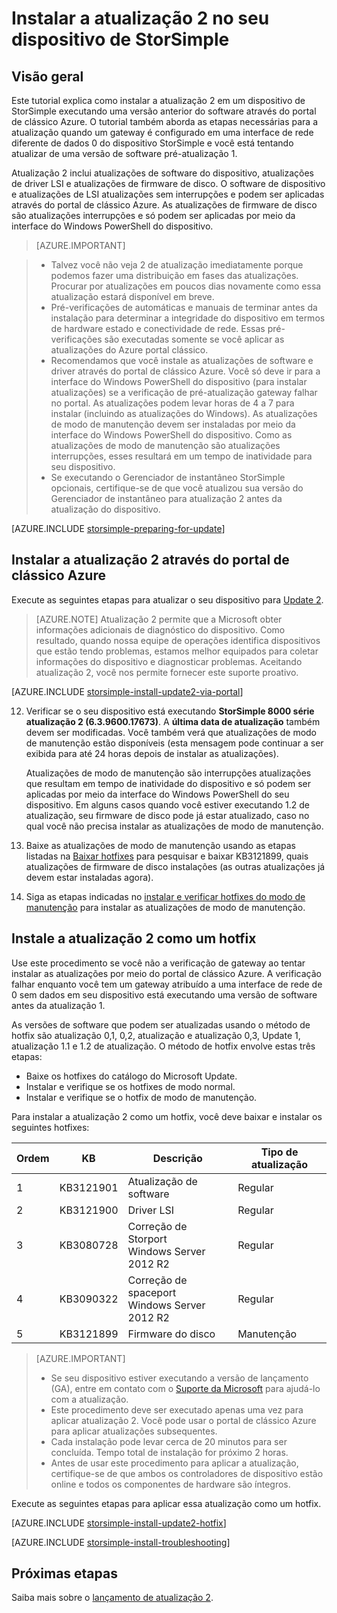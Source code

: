 <properties
   pageTitle="Instalar a atualização 2 no seu dispositivo de StorSimple | Microsoft Azure"
   description="Explica como instalar o StorSimple 8000 série 2 em seu dispositivo de série 8000 StorSimple."
   services="storsimple"
   documentationCenter="NA"
   authors="alkohli"
   manager="carmonm"
   editor="" />
<tags
   ms.service="storsimple"
   ms.devlang="NA"
   ms.topic="article"
   ms.tgt_pltfrm="NA"
   ms.workload="TBD"
   ms.date="09/21/2016"
   ms.author="alkohli" />

# <a name="install-update-2-on-your-storsimple-device"></a>Instalar a atualização 2 no seu dispositivo de StorSimple

## <a name="overview"></a>Visão geral

Este tutorial explica como instalar a atualização 2 em um dispositivo de StorSimple executando uma versão anterior do software através do portal de clássico Azure. O tutorial também aborda as etapas necessárias para a atualização quando um gateway é configurado em uma interface de rede diferente de dados 0 do dispositivo StorSimple e você está tentando atualizar de uma versão de software pré-atualização 1.

Atualização 2 inclui atualizações de software do dispositivo, atualizações de driver LSI e atualizações de firmware de disco. O software de dispositivo e atualizações de LSI atualizações sem interrupções e podem ser aplicadas através do portal de clássico Azure. As atualizações de firmware de disco são atualizações interrupções e só podem ser aplicadas por meio da interface do Windows PowerShell do dispositivo.

> [AZURE.IMPORTANT]

> -  Talvez você não veja 2 de atualização imediatamente porque podemos fazer uma distribuição em fases das atualizações. Procurar por atualizações em poucos dias novamente como essa atualização estará disponível em breve.
> - Pré-verificações de automáticas e manuais de terminar antes da instalação para determinar a integridade do dispositivo em termos de hardware estado e conectividade de rede. Essas pré-verificações são executadas somente se você aplicar as atualizações do Azure portal clássico.
> - Recomendamos que você instale as atualizações de software e driver através do portal de clássico Azure. Você só deve ir para a interface do Windows PowerShell do dispositivo (para instalar atualizações) se a verificação de pré-atualização gateway falhar no portal. As atualizações podem levar horas de 4 a 7 para instalar (incluindo as atualizações do Windows). As atualizações de modo de manutenção devem ser instaladas por meio da interface do Windows PowerShell do dispositivo. Como as atualizações de modo de manutenção são atualizações interrupções, esses resultará em um tempo de inatividade para seu dispositivo.
> - Se executando o Gerenciador de instantâneo StorSimple opcionais, certifique-se de que você atualizou sua versão do Gerenciador de instantâneo para atualização 2 antes da atualização do dispositivo.

[AZURE.INCLUDE [storsimple-preparing-for-update](../../includes/storsimple-preparing-for-updates.md)]

## <a name="install-update-2-via-the-azure-classic-portal"></a>Instalar a atualização 2 através do portal de clássico Azure

Execute as seguintes etapas para atualizar o seu dispositivo para [Update 2](storsimple-update2-release-notes.md).


> [AZURE.NOTE]
Atualização 2 permite que a Microsoft obter informações adicionais de diagnóstico do dispositivo. Como resultado, quando nossa equipe de operações identifica dispositivos que estão tendo problemas, estamos melhor equipados para coletar informações do dispositivo e diagnosticar problemas. Aceitando atualização 2, você nos permite fornecer este suporte proativo.

[AZURE.INCLUDE [storsimple-install-update2-via-portal](../../includes/storsimple-install-update2-via-portal.md)]

12. Verificar se o seu dispositivo está executando **StorSimple 8000 série atualização 2 (6.3.9600.17673)**. A **última data de atualização** também devem ser modificadas. Você também verá que atualizações de modo de manutenção estão disponíveis (esta mensagem pode continuar a ser exibida para até 24 horas depois de instalar as atualizações).

    Atualizações de modo de manutenção são interrupções atualizações que resultam em tempo de inatividade do dispositivo e só podem ser aplicadas por meio da interface do Windows PowerShell do seu dispositivo. Em alguns casos quando você estiver executando 1.2 de atualização, seu firmware de disco pode já estar atualizado, caso no qual você não precisa instalar as atualizações de modo de manutenção.

13. Baixe as atualizações de modo de manutenção usando as etapas listadas na [Baixar hotfixes](#to-download-hotfixes) para pesquisar e baixar KB3121899, quais atualizações de firmware de disco instalações (as outras atualizações já devem estar instaladas agora).

13. Siga as etapas indicadas no [instalar e verificar hotfixes do modo de manutenção](#to-install-and-verify-maintenance-mode-hotfixes) para instalar as atualizações de modo de manutenção.


## <a name="install-update-2-as-a-hotfix"></a>Instale a atualização 2 como um hotfix

Use este procedimento se você não a verificação de gateway ao tentar instalar as atualizações por meio do portal de clássico Azure. A verificação falhar enquanto você tem um gateway atribuído a uma interface de rede de 0 sem dados em seu dispositivo está executando uma versão de software antes da atualização 1.

As versões de software que podem ser atualizadas usando o método de hotfix são atualização 0,1, 0,2, atualização e atualização 0,3, Update 1, atualização 1.1 e 1.2 de atualização. O método de hotfix envolve estas três etapas:

- Baixe os hotfixes do catálogo do Microsoft Update.
- Instalar e verifique se os hotfixes de modo normal.
- Instalar e verifique se o hotfix de modo de manutenção.

Para instalar a atualização 2 como um hotfix, você deve baixar e instalar os seguintes hotfixes:

| Ordem  | KB        | Descrição                    | Tipo de atualização  |
|--------|-----------|-------------------------|------------- |
| 1      | KB3121901 | Atualização de software         |  Regular     |
| 2      | KB3121900 | Driver LSI              |  Regular     |
| 3      | KB3080728 | Correção de Storport </br> Windows Server 2012 R2 |  Regular     |
| 4      | KB3090322 | Correção de spaceport </br> Windows Server 2012 R2 |  Regular     |
| 5      | KB3121899 | Firmware do disco           | Manutenção  |


> [AZURE.IMPORTANT]
>
> - Se seu dispositivo estiver executando a versão de lançamento (GA), entre em contato com o [Suporte da Microsoft](storsimple-contact-microsoft-support.md) para ajudá-lo com a atualização.
> - Este procedimento deve ser executado apenas uma vez para aplicar atualização 2. Você pode usar o portal de clássico Azure para aplicar atualizações subsequentes.
> - Cada instalação pode levar cerca de 20 minutos para ser concluída. Tempo total de instalação for próximo 2 horas.
> - Antes de usar este procedimento para aplicar a atualização, certifique-se de que ambos os controladores de dispositivo estão online e todos os componentes de hardware são íntegros.

Execute as seguintes etapas para aplicar essa atualização como um hotfix.

[AZURE.INCLUDE [storsimple-install-update2-hotfix](../../includes/storsimple-install-update2-hotfix.md)]

[AZURE.INCLUDE [storsimple-install-troubleshooting](../../includes/storsimple-install-troubleshooting.md)]



## <a name="next-steps"></a>Próximas etapas

Saiba mais sobre o [lançamento de atualização 2](storsimple-update2-release-notes.md).
